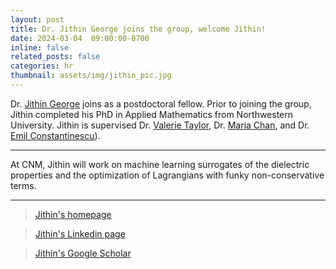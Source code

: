 ```yaml
---
layout: post
title: Dr. Jithin George joins the group, welcome Jithin!
date: 2024-03-04  09:00:00-0700
inline: false
related_posts: false
categories: hr
thumbnail: assets/img/jithin_pic.jpg
---
```


Dr. <a href="https://dirivian.github.io/">Jithin George</a> joins as a postdoctoral fellow. Prior to joining the group, Jithin completed his PhD in Applied Mathematics from Northwestern University. Jithin is supervised Dr. <a href="https://www.anl.gov/profile/valerie-e-taylor">Valerie Taylor</a>, Dr. <a href="https://www.anl.gov/profile/maria-k-chan">Maria Chan</a>, and Dr. <a href="https://web.cels.anl.gov/~emconsta/">Emil Constantinescu</a>).

---

At CNM, Jithin will work on machine learning surrogates of the dielectric properties and the optimization of Lagrangians with funky non-conservative terms.

---

> <a href="https://dirivian.github.io/">Jithin's homepage</a>

> <a href="https://www.linkedin.com/in/jithin-george-0b62519a/">Jithin's Linkedin page</a>

> <a href="https://scholar.google.com/citations?user=-Go8DD4AAAAJ&hl=en">Jithin's Google Scholar </a>
